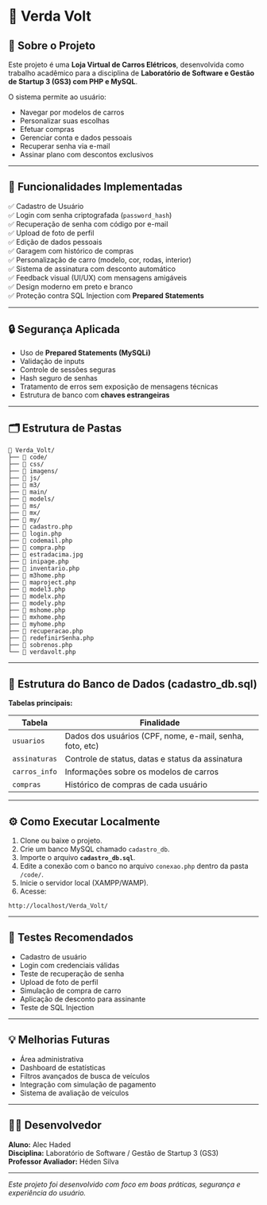 
# 📄 Verda Volt

## 🚗 Sobre o Projeto

Este projeto é uma **Loja Virtual de Carros Elétricos**, desenvolvida como trabalho acadêmico para a disciplina de **Laboratório de Software e Gestão de Startup 3 (GS3) com PHP e MySQL**.

O sistema permite ao usuário:

- Navegar por modelos de carros
- Personalizar suas escolhas
- Efetuar compras
- Gerenciar conta e dados pessoais
- Recuperar senha via e-mail
- Assinar plano com descontos exclusivos

---

## 🎯 Funcionalidades Implementadas

✅ Cadastro de Usuário  
✅ Login com senha criptografada (`password_hash`)  
✅ Recuperação de senha com código por e-mail  
✅ Upload de foto de perfil  
✅ Edição de dados pessoais  
✅ Garagem com histórico de compras  
✅ Personalização de carro (modelo, cor, rodas, interior)  
✅ Sistema de assinatura com desconto automático  
✅ Feedback visual (UI/UX) com mensagens amigáveis  
✅ Design moderno em preto e branco  
✅ Proteção contra SQL Injection com **Prepared Statements**

---

## 🔒 Segurança Aplicada

- Uso de **Prepared Statements (MySQLi)**
- Validação de inputs
- Controle de sessões seguras
- Hash seguro de senhas
- Tratamento de erros sem exposição de mensagens técnicas
- Estrutura de banco com **chaves estrangeiras**

---

## 🗂️ Estrutura de Pastas

```
📂 Verda_Volt/
├── 📂 code/
├── 📂 css/
├── 📂 imagens/
├── 📂 js/
├── 📂 m3/
├── 📂 main/
├── 📂 models/
├── 📂 ms/
├── 📂 mx/
├── 📂 my/
├── 📄 cadastro.php
├── 📄 login.php
├── 📄 codemail.php
├── 📄 compra.php
├── 📄 estradacima.jpg
├── 📄 inipage.php
├── 📄 inventario.php
├── 📄 m3home.php
├── 📄 maproject.php
├── 📄 model3.php
├── 📄 modelx.php
├── 📄 modely.php
├── 📄 mshome.php
├── 📄 mxhome.php
├── 📄 myhome.php
├── 📄 recuperacao.php
├── 📄 redefinirSenha.php
├── 📄 sobrenos.php
└── 📄 verdavolt.php
```

---

## 🧱 Estrutura do Banco de Dados (cadastro_db.sql)

**Tabelas principais:**

| Tabela | Finalidade |
|---|---|
| `usuarios` | Dados dos usuários (CPF, nome, e-mail, senha, foto, etc) |
| `assinaturas` | Controle de status, datas e status da assinatura |
| `carros_info` | Informações sobre os modelos de carros |
| `compras` | Histórico de compras de cada usuário |

---

## ⚙️ Como Executar Localmente

1. Clone ou baixe o projeto.
2. Crie um banco MySQL chamado `cadastro_db`.
3. Importe o arquivo **`cadastro_db.sql`**.
4. Edite a conexão com o banco no arquivo `conexao.php` dentro da pasta `/code/`.
5. Inicie o servidor local (XAMPP/WAMP).
6. Acesse:  
```
http://localhost/Verda_Volt/
```

---

## 🧪 Testes Recomendados

- Cadastro de usuário
- Login com credenciais válidas
- Teste de recuperação de senha
- Upload de foto de perfil
- Simulação de compra de carro
- Aplicação de desconto para assinante
- Teste de SQL Injection

---

## 💡 Melhorias Futuras

- Área administrativa
- Dashboard de estatísticas
- Filtros avançados de busca de veículos
- Integração com simulação de pagamento
- Sistema de avaliação de veículos

---

## 👨‍💻 Desenvolvedor

**Aluno:** Alec Haded  
**Disciplina:** Laboratório de Software / Gestão de Startup 3 (GS3)  
**Professor Avaliador:** Héden Silva

---

*Este projeto foi desenvolvido com foco em boas práticas, segurança e experiência do usuário.*
